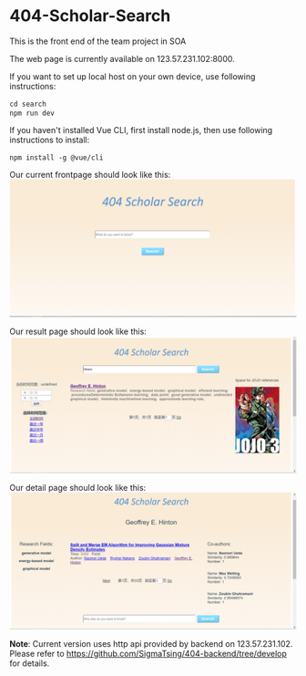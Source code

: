 # 404-Scholar-Search
This is the front end of the team project in SOA
  
The web page is currently available on 123.57.231.102:8000.  

If you want to set up local host on your own device, use following instructions:  

    cd search
    npm run dev

If you haven't installed Vue CLI, first install node.js, then use following instructions to install:  

    npm install -g @vue/cli  

Our current frontpage should look like this:  
<img alt="snapshot of home page" src="./Homepage.png">  

Our result page should look like this:
<img alt="snapshot of result page" src="./result_page.png">

Our detail page should look like this:  
<img alt="snapshot of result page" src="./detail_page.png">

  
**Note**: Current version uses http api provided by backend on 123.57.231.102. Please refer to https://github.com/SigmaTsing/404-backend/tree/develop for details. 
